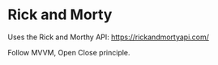 # Rick and Morty

Uses the Rick and Morthy API: https://rickandmortyapi.com/ 

Follow MVVM, Open Close principle. 
